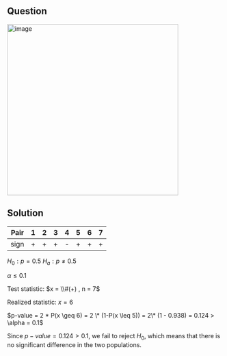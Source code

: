 ## Question

<img width="400" alt="image" src="https://github.com/user-attachments/assets/7c91ec8c-ca2c-454e-990c-354ec3b60306"  />

## Solution

|Pair| 1 | 2 | 3 | 4 | 5 | 6 | 7 |
|:--:|:-:|:-:|:-:|:-:|:-:|:-:|:-:|
|sign| + | + | + | - | + | + | + |

$H_0 : p = 0.5$
$H_a : p \neq 0.5$  
   
$\alpha \leq 0.1$  
    
Test statistic: $x = \\#(+) , n = 7$  
  
Realized statistic: $x = 6$  
  
$p-value = 2 * P(x \geq 6) = 2 \* (1-P(x \leq 5)) = 2\* (1 - 0.938) = 0.124 > \alpha = 0.1$  
  
Since $p-value = 0.124 > 0.1$, we fail to reject $H_0$, which means that there is no significant difference in the two populations.  

